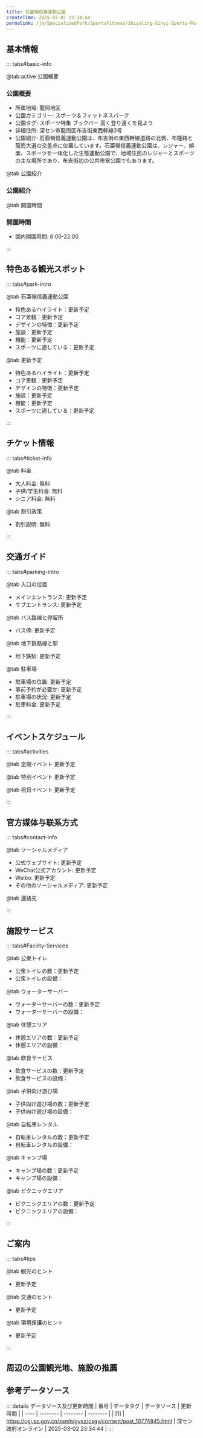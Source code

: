 ```yaml
---
title: 石亜嶺信義運動公園
createTime: 2025-03-02 23:34:44
permalink: /ja/SpecializedPark/SportsFitness/Shiyaling-Xinyi-Sports-Park/
---
```



<script setup>
import ImageSwiper from '/.vuepress/theme/components/ImageSwiper.vue'
// 轮播图数据
const swiperItems = [
    {
                link: 'https://cgj.sz.gov.cn/img/4/4005/4005784/10774845.jpg',
                title: '石亜嶺信義運動公園',
                description: '',
                author: '深セン政府オンライン',
                date: '2025/03/03'
                },
  {
                link: 'https://cgj.sz.gov.cn/img/4/4005/4005784/10774845.jpg',
                title: '石亜嶺信義運動公園',
                description: '',
                author: '深セン政府オンライン',
                date: '2025/03/03'
                }
]
// 配置项
const swiperConfig = {
  height: 500,
  showInfo: true
}
</script>
<!-- 轮播图组件 -->
<ImageSwiper :items="swiperItems" :config="swiperConfig" />



## 基本情報

::: tabs#basic-info

@tab:active 公園概要
### 公園概要
- 所属地域: 龍岡地区
- 公園カテゴリー: スポーツ＆フィットネスパーク
- 公園タグ: スポーツ特集 ブックバー 高く登り遠くを見よう
- 詳細住所: 深セン市龍崗区布吉街東西幹線3号
- 公園紹介: 石亜嶺信義運動公園は、布吉街の東西幹線道路の北側、布隆路と龍崗大道の交差点に位置しています。石亜嶺信義運動公園は、レジャー、娯楽、スポーツを一体化した生態運動公園で、地域住民のレジャーとスポーツの主な場所であり、布吉街初の公共市営公園でもあります。

@tab 公園紹介
### 公園紹介
@tab 開園時間
### 開園時間
- 園内開園時間: 6:00-22:00

:::

## 特色ある観光スポット

::: tabs#park-intro

@tab 石亜嶺信義運動公園
<ImageCard
image="https://cgj.sz.gov.cn/images/index20230710_1.png"
    title="石亜嶺信義運動公園"
    description="特別な景観には、レジャーハイキングコース、公園ブックバー/図書館、市民文化活動センターなどがあります。"
    date=""
    author="深セン政府オンライン"
/>


- 特色あるハイライト：更新予定
- コア景観：更新予定
- デザインの特徴：更新予定
- 施設：更新予定
- 機能：更新予定
- スポーツに適している：更新予定

@tab 更新予定
<ImageCard
image="https://cgj.sz.gov.cn/images/index20230710_1.png"
    title="石亜嶺信義運動公園"
    description="特別な景観には、レジャーハイキングコース、公園ブックバー/図書館、市民文化活動センターなどがあります。"
    date=""
    author="深セン政府オンライン"
/>


- 特色あるハイライト：更新予定
- コア景観：更新予定
- デザインの特徴：更新予定
- 施設：更新予定
- 機能：更新予定
- スポーツに適している：更新予定

:::

## チケット情報

::: tabs#ticket-info

@tab 料金
- 大人料金: 無料
- 子供/学生料金: 無料
- シニア料金: 無料

@tab 割引政策
- 割引説明: 無料

:::

## 交通ガイド

::: tabs#parking-intro

@tab 入口の位置
- メインエントランス: 更新予定
- サブエントランス: 更新予定

@tab バス路線と停留所
- バス停: 更新予定

@tab 地下鉄路線と駅
- 地下鉄駅: 更新予定

@tab 駐車場
- 駐車場の位置: 更新予定
- 事前予約が必要か: 更新予定
- 駐車場の状況: 更新予定
- 駐車料金: 更新予定

:::

## イベントスケジュール

::: tabs#activities

@tab 定期イベント
更新予定

@tab 特別イベント
更新予定

@tab 祝日イベント
更新予定

:::

## 官方媒体与联系方式

::: tabs#contact-info

@tab ソーシャルメディア
- 公式ウェブサイト: 更新予定
- WeChat公式アカウント: 更新予定
- Weibo: 更新予定
- その他のソーシャルメディア: 更新予定

@tab 連絡先

:::

## 施設サービス

::: tabs#Facility-Services

@tab 公衆トイレ
- 公衆トイレの数：更新予定
- 公衆トイレの設備：

@tab ウォーターサーバー
- ウォーターサーバーの数：更新予定
- ウォーターサーバーの設備：

@tab 休憩エリア
- 休憩エリアの数：更新予定
- 休憩エリアの設備：

@tab 飲食サービス
- 飲食サービスの数：更新予定
- 飲食サービスの設備：

@tab 子供向け遊び場
- 子供向け遊び場の数：更新予定
- 子供向け遊び場の設備：

@tab 自転車レンタル
- 自転車レンタルの数：更新予定
- 自転車レンタルの設備：

@tab キャンプ場
- キャンプ場の数：更新予定
- キャンプ場の設備：

@tab ピクニックエリア
- ピクニックエリアの数：更新予定
- ピクニックエリアの設備：

:::

## ご案内

::: tabs#tips

@tab 観光のヒント
- 更新予定

@tab 交通のヒント
- 更新予定

@tab 環境保護のヒント
- 更新予定

:::

## 周辺の公園観光地、施設の推薦

<CardGrid>
  <ImageCard
        image="http://cgj.sz.gov.cn/img/4/4005/4005785/10774858.jpg"
        title="イーグレット レイク パーク"
        description="白鹿湖公園は総面積84,707平方メートルで、北は聊坑大道、東は南光高速道路に囲まれています。公園内の湖“白鹿湖”にちなんで名付けられました。公園は白鹿湖を中心に、“湖中島”があり、島には2本の金竹が植えられています。広場の中央には“湖中亭”が建てられ、両側には2列のしだれ柳が植えられています。風が吹くと柳の枝が揺れ、"
        href="/ja/ComprehensivePark/Bailu Lake Park"
        author="深セン政府オンライン"
        date="2025/01/02"
      />
      <ImageCard
        image="http://cgj.sz.gov.cn/img/4/4005/4005785/10774858.jpg"
        title="イーグレット レイク パーク"
        description="白鹿湖公園は総面積84,707平方メートルで、北は聊坑大道、東は南光高速道路に囲まれています。公園内の湖“白鹿湖”にちなんで名付けられました。公園は白鹿湖を中心に、“湖中島”があり、島には2本の金竹が植えられています。広場の中央には“湖中亭”が建てられ、両側には2列のしだれ柳が植えられています。風が吹くと柳の枝が揺れ、"
        href="/ja/ComprehensivePark/Bailu Lake Park"
        author="深セン政府オンライン"
        date="2025/01/02"
      />
    </CardGrid>


## 参考データソース

::: details データソース及び更新時間
| 番号 | データタグ | データソース | 更新時間 |
| ---- | -------- | -------- | -------- |
| [1] | https://cgj.sz.gov.cn/xsmh/gysz/csgy/content/post_10774845.html | 深セン政府オンライン | 2025-03-02 23:34:44 |
:::

